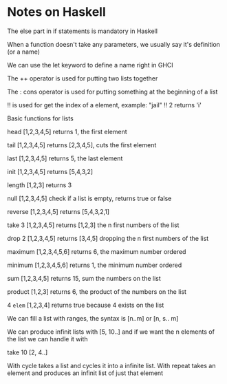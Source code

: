 # Notes on Haskell

The else part in if statements is mandatory in Haskell

When a function doesn't take any parameters, we usually say it's definition (or a name)

We can use the let keyword to define a name right in GHCI

The ++ operator is used for putting two lists together

The : cons operator is used for putting something at the beginning of a list

!! is used for get the index of a element, example: "jail" !! 2 returns 'i'

Basic functions for lists

head [1,2,3,4,5] returns 1, the first element

tail [1,2,3,4,5] returns [2,3,4,5], cuts the first element

last [1,2,3,4,5] returns 5, the last element

init [1,2,3,4,5] returns [5,4,3,2]

length [1,2,3] returns 3

null [1,2,3,4,5] check if a list is empty, returns true or false

reverse [1,2,3,4,5] returns [5,4,3,2,1]

take 3 [1,2,3,4,5] returns [1,2,3] the n first numbers of the list

drop 2 [1,2,3,4,5] returns [3,4,5] dropping the n first numbers of the list

maximum [1,2,3,4,5,6] returns 6, the maximum number ordered

minimum [1,2,3,4,5,6] returns 1, the minimum number ordered

sum [1,2,3,4,5] returns 15, sum the numbers on the list

product [1,2,3] returns 6, the product of the numbers on the list

4 `elem` [1,2,3,4] returns true because 4 exists on the list

We can fill a list with ranges, the syntax is [n..m] or [n, s.. m]

We can produce infinit lists with [5, 10..] and if we want the n elements of the list we can handle it with

take 10 [2, 4..]

With cycle takes a list and cycles it into a infinite list. With repeat takes an element and produces an infinit list of just that element
